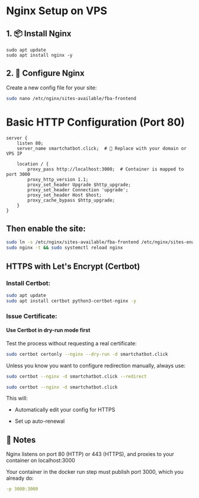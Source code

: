 # Nginx Setup on VPS
## 1. 📦 Install Nginx
```
sudo apt update
sudo apt install nginx -y
```
## 2. 🔧 Configure Nginx
Create a new config file for your site:
```bash
sudo nano /etc/nginx/sites-available/fba-frontend
```
# Basic HTTP Configuration (Port 80)
```nginx
server {
    listen 80;
    server_name smartchatbot.click;  # 🔁 Replace with your domain or VPS IP

    location / {
        proxy_pass http://localhost:3000;  # Container is mapped to port 3000
        proxy_http_version 1.1;
        proxy_set_header Upgrade $http_upgrade;
        proxy_set_header Connection 'upgrade';
        proxy_set_header Host $host;
        proxy_cache_bypass $http_upgrade;
    }
}
```
## Then enable the site:
```bash
sudo ln -s /etc/nginx/sites-available/fba-frontend /etc/nginx/sites-enabled/
sudo nginx -t && sudo systemctl reload nginx
```

## HTTPS with Let's Encrypt (Certbot)
### Install Certbot:
```bash
sudo apt update
sudo apt install certbot python3-certbot-nginx -y
```
### Issue Certificate:

#### Use Certbot in dry-run mode first
Test the process without requesting a real certificate:
```bash
sudo certbot certonly --nginx --dry-run -d smartchatbot.click
```

Unless you know you want to configure redirection manually, always use:
```bash
sudo certbot --nginx -d smartchatbot.click --redirect
```

```bash
sudo certbot --nginx -d smartchatbot.click
```
This will:

- Automatically edit your config for HTTPS

- Set up auto-renewal

## 🧾 Notes
Nginx listens on port 80 (HTTP) or 443 (HTTPS), and proxies to your container on localhost:3000

Your container in the docker run step must publish port 3000, which you already do:

```yaml
-p 3000:3000
```